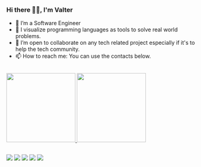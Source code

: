 ### Hi there 👋🏾, I'm Valter
- 🔭 I’m a Software Engineer
- 🌱 I visualize programming languages as tools to solve real world problems.
- 👯 I’m open to collaborate on any tech related project especially if it's to help the tech community.
- 📫 How to reach me: You can use the contacts below.
##

 <div>
  <a href="https://github.com/valterandremachado">
  <img height="180em" src="https://github-readme-stats.vercel.app/api?username=valterandremachado&show_icons=true&theme=dracula&include_all_commits=true&count_private=true"/>
  <img height="180em" src="https://github-readme-stats.vercel.app/api/top-langs/?username=valterandremachado&layout=compact&langs_count=7&theme=dracula"/>
</div>
  
  ##
  
  <div> 
      <a href="https://www.linkedin.com/in/valter-a-machado" target="_blank"><img src="https://img.shields.io/badge/-LinkedIn-%230077B5?style=for-the-badge&logo=linkedin&logoColor=white" target="_blank"></a>
     <a href = "mailto:inquiry.contentcreator@gmail.com"><img src="https://img.shields.io/badge/-Gmail-%23333?style=for-the-badge&logo=gmail&logoColor=white" target="_blank"></a>
  <a href=https://podcasts.apple.com/us/podcast/97tech/id1575920269" target="_blank"><img src="https://img.shields.io/badge/Apple_Podcasts-9933CC?style=for-the-badge&logo=apple-podcasts&logoColor=white" target="_blank"></a>
  <a href="https://www.instagram.com/valtermachadovm" target="_blank"><img src="https://img.shields.io/badge/-Instagram-%23E4405F?style=for-the-badge&logo=instagram&logoColor=white" target="_blank"></a>
 	<a href="https://twitter.com/valtermachadovm" target="_blank"><img src="https://img.shields.io/badge/Twitter-1DA1F2?style=for-the-badge&logo=twitter&logoColor=white" target="_blank"></a>
 
</div>
